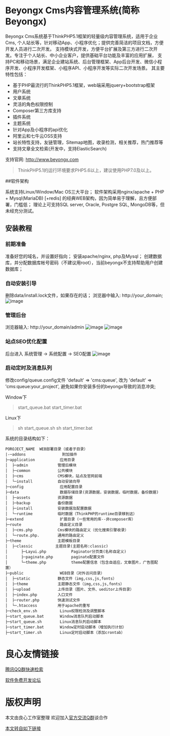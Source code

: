 Beyongx Cms内容管理系统(简称Beyongx)
===============

Beyongx Cms系统基于ThinkPHP5.1框架的轻量级内容管理系统，适用于企业Cms, 个人站长等，针对移动App、小程序优化；提供完善简洁的项目文档，方便开发人员进行二次开发。
支持模块式开发，方便平台扩展及第三方进行二次开发。专注于个人站长、中小企业客户，提供基础平台功能及丰富的应用扩展，
支持PC和移动场景，满足企业建站系统、后台管理框架、App后台开发、微信小程序开发、小程序开发框架、小程序API、小程序开发等实际二次开发场景。
其主要特性包括：

 + 基于PHP最流行的ThinkPHP5.1框架，web端采用jquery+bootstrap框架
 + 用户系统
 + 文章系统
 + 灵活的角色权限控制
 + Composer第三方库支持
 + 插件系统
 + 主题系统
 + 针对App及小程序的api优化
 + 阿里云和七牛云OSS支持
 + 站长特性支持，友链管理，Sitemap地图，收录检测，相关推荐，热门推荐等
 + 支持文章全文检索(开发中，支持ElasticSearch)
 
支持官网: http://www.beyongx.com

> ThinkPHP5.1的运行环境要求PHP5.6以上，建议使用PHP7.0及以上。

##软件架构

系统支持Linux/Window/Mac OS三大平台；
软件架构采用nginx/apache + PHP + Mysql(MariaDB) [+redis] 的经典WEB架构，因为简单易于理解，且方便部署，门槛低；
理论上可支持SQL server, Oracle, Postgre SQL, MongoDB等，但未经充分测试。

## 安装教程

### 前期准备
准备好您的域名，并设置好指向；
安装apache/nginx, php及Mysql；
创建数据库，并分配数据库帐号密码（不建议用root），当前beyongx不支持帮助用户创建数据库；

### 自动安装引导

删除data/install.lock文件，如果存在的话；
浏览器中输入: http://your_domain;
![image](./public/static/install/screenshot/install.jpg)

### 管理后台

浏览器输入: http://your_domain/admin
![image](./public/static/install/screenshot/admin_login.jpg)
![image](./public/static/install/screenshot/admin_tongji.jpg)

### 站点SEO优化配置

后台进入 系统管理 -> 系统配置 -> SEO配置
![image](./public/static/install/screenshot/admin_setting.jpg)

### 启动定时及消息队列

修改config/queue.config文件
'default' => 'cms:queue',
改为
'default' => 'cms:queue:your_project',
避免如果你安装多份的beyongx导致的消息冲突;

Window下
>start_queue.bat
>start_timer.bat

Linux下
>sh start_queue.sh
>sh start_timer.bat

系统的目录结构如下：

~~~
POROJECT_NAME  WEB部署目录（或者子目录）
|-─addons                附加插件
├─application           应用目录
│  ├─admin             管理后模块
│  ├─common            公共模块
│  ├─cms               CMS模块，站点及官网前端
│  └─install           自动安装向导
├─config                应用配置目录
├─data                  数据存储目录(资源数据，安装数据，临时数据，备份数据)
│  ├─assets            资源数据
│  ├─backup            备份数据
│  ├─install           安装数据及配置数据
│  └─runtime           临时数据（ThinkPHP的runtime目录移到这）
├─extend                扩展目录（一些常用的库--非composer库）
├─route                 路由定义目录
│  ├─cms.php           Cms模块的路由定义（优化搜索引擎收录）
│  └─route.php.        通用的路由定义
├─theme                主题模板目录
│  ├─classic          主题目录(主题名称:classic)
│      ├─Layui.php           Paginator分页类(名称自定义)
│      ├─paginate.php        paginate配置文件
│      └─theme.php           theme配置信息（包含自适应，文章图片，广告图配置）
├─public                WEB目录（对外访问目录）
│  ├─static            静态文件（img,css,js,fonts）
│  ├─theme             主题静态文件（img,css,js,fonts）
│  ├─upload            上传目录（图片、文件、ueditor上传目录）
│  ├─index.php         入口文件
│  ├─router.php        快速测试文件
│  └─.htaccess         用于apache的重写
├─check_env.sh          Linux权限检测及调整脚本
├─start_queue.bat       Window消息队列启动脚本
├─start_queue.sh        Linux消息队列启动脚本
├─start_timer.bat       Window定时启动脚本（增加执行计划）
├─start_timer.sh        Linux定时启动脚本（添加crontab）
~~~




 # 良心友情链接

[腾讯QQ群快速检索](http://u.720life.cn/s/8cf73f7c)

[软件免费开发论坛](http://u.720life.cn/s/bbb01dc0)

# 版权声明 

本文由良心工作室整理 欢迎加入[官方交流Q群](https://u.720life.cn/s/f2316816)谈合作

[本文转自如下链接](http://u.720life.cn/g/2e71d0f0a5c601172267ba20d3a43c6e532da09098a16bd22aa0c1f0f9bc8aba2f0ae14f7d5224d1cd3de167c8ae273423af0b7c07206abd29d28669c0e08611)